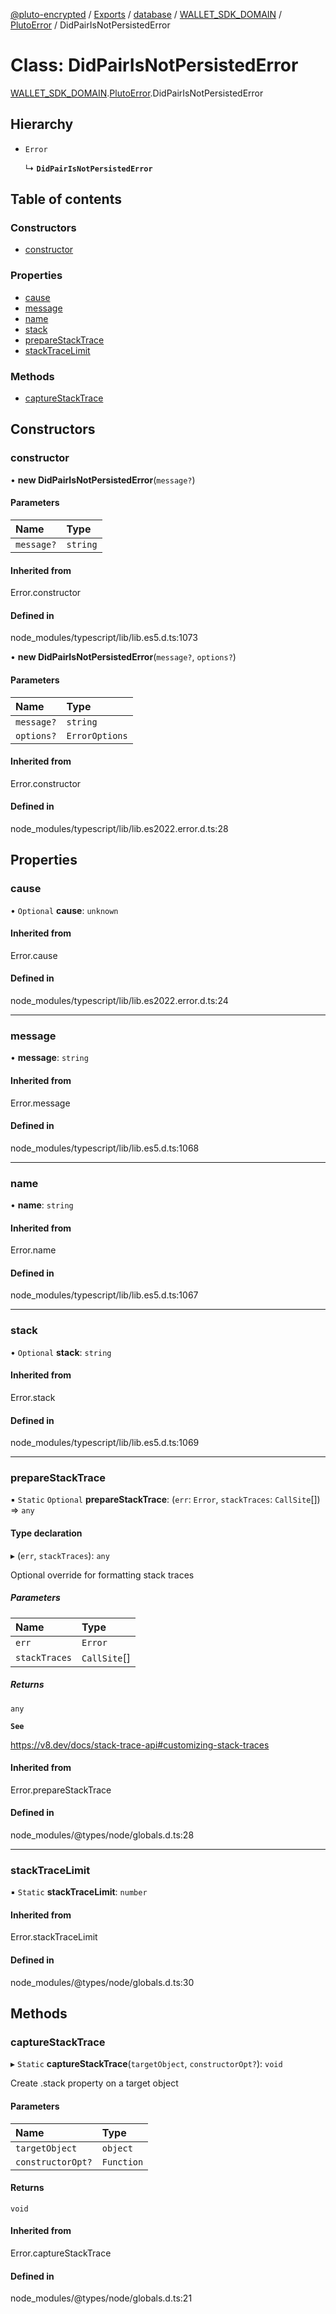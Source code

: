 [@pluto-encrypted](../README.md) / [Exports](../modules.md) / [database](../modules/database-1.md) / [WALLET\_SDK\_DOMAIN](../modules/database-1.WALLET_SDK_DOMAIN.md) / [PlutoError](../modules/database-1.WALLET_SDK_DOMAIN.PlutoError.md) / DidPairIsNotPersistedError

# Class: DidPairIsNotPersistedError

[WALLET\_SDK\_DOMAIN](../modules/database-1.WALLET_SDK_DOMAIN.md).[PlutoError](../modules/database-1.WALLET_SDK_DOMAIN.PlutoError.md).DidPairIsNotPersistedError

## Hierarchy

- `Error`

  ↳ **`DidPairIsNotPersistedError`**

## Table of contents

### Constructors

- [constructor](database-1.WALLET_SDK_DOMAIN.PlutoError.DidPairIsNotPersistedError.md#constructor)

### Properties

- [cause](database-1.WALLET_SDK_DOMAIN.PlutoError.DidPairIsNotPersistedError.md#cause)
- [message](database-1.WALLET_SDK_DOMAIN.PlutoError.DidPairIsNotPersistedError.md#message)
- [name](database-1.WALLET_SDK_DOMAIN.PlutoError.DidPairIsNotPersistedError.md#name)
- [stack](database-1.WALLET_SDK_DOMAIN.PlutoError.DidPairIsNotPersistedError.md#stack)
- [prepareStackTrace](database-1.WALLET_SDK_DOMAIN.PlutoError.DidPairIsNotPersistedError.md#preparestacktrace)
- [stackTraceLimit](database-1.WALLET_SDK_DOMAIN.PlutoError.DidPairIsNotPersistedError.md#stacktracelimit)

### Methods

- [captureStackTrace](database-1.WALLET_SDK_DOMAIN.PlutoError.DidPairIsNotPersistedError.md#capturestacktrace)

## Constructors

### constructor

• **new DidPairIsNotPersistedError**(`message?`)

#### Parameters

| Name | Type |
| :------ | :------ |
| `message?` | `string` |

#### Inherited from

Error.constructor

#### Defined in

node_modules/typescript/lib/lib.es5.d.ts:1073

• **new DidPairIsNotPersistedError**(`message?`, `options?`)

#### Parameters

| Name | Type |
| :------ | :------ |
| `message?` | `string` |
| `options?` | `ErrorOptions` |

#### Inherited from

Error.constructor

#### Defined in

node_modules/typescript/lib/lib.es2022.error.d.ts:28

## Properties

### cause

• `Optional` **cause**: `unknown`

#### Inherited from

Error.cause

#### Defined in

node_modules/typescript/lib/lib.es2022.error.d.ts:24

___

### message

• **message**: `string`

#### Inherited from

Error.message

#### Defined in

node_modules/typescript/lib/lib.es5.d.ts:1068

___

### name

• **name**: `string`

#### Inherited from

Error.name

#### Defined in

node_modules/typescript/lib/lib.es5.d.ts:1067

___

### stack

• `Optional` **stack**: `string`

#### Inherited from

Error.stack

#### Defined in

node_modules/typescript/lib/lib.es5.d.ts:1069

___

### prepareStackTrace

▪ `Static` `Optional` **prepareStackTrace**: (`err`: `Error`, `stackTraces`: `CallSite`[]) => `any`

#### Type declaration

▸ (`err`, `stackTraces`): `any`

Optional override for formatting stack traces

##### Parameters

| Name | Type |
| :------ | :------ |
| `err` | `Error` |
| `stackTraces` | `CallSite`[] |

##### Returns

`any`

**`See`**

https://v8.dev/docs/stack-trace-api#customizing-stack-traces

#### Inherited from

Error.prepareStackTrace

#### Defined in

node_modules/@types/node/globals.d.ts:28

___

### stackTraceLimit

▪ `Static` **stackTraceLimit**: `number`

#### Inherited from

Error.stackTraceLimit

#### Defined in

node_modules/@types/node/globals.d.ts:30

## Methods

### captureStackTrace

▸ `Static` **captureStackTrace**(`targetObject`, `constructorOpt?`): `void`

Create .stack property on a target object

#### Parameters

| Name | Type |
| :------ | :------ |
| `targetObject` | `object` |
| `constructorOpt?` | `Function` |

#### Returns

`void`

#### Inherited from

Error.captureStackTrace

#### Defined in

node_modules/@types/node/globals.d.ts:21
